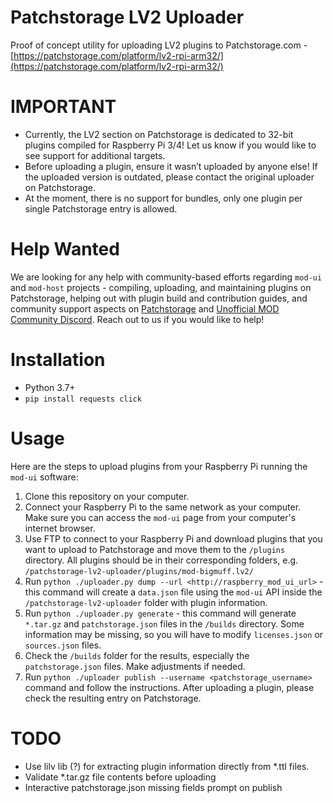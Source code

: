 # Patchstorage LV2 Uploader
Proof of concept utility for uploading LV2 plugins to Patchstorage.com - [https://patchstorage.com/platform/lv2-rpi-arm32/](https://patchstorage.com/platform/lv2-rpi-arm32/)

# IMPORTANT
- Currently, the LV2 section on Patchstorage is dedicated to 32-bit plugins compiled for Raspberry Pi 3/4! Let us know if you would like to see support for additional targets.
- Before uploading a plugin, ensure it wasn’t uploaded by anyone else! If the uploaded version is outdated, please contact the original uploader on Patchstorage.
- At the moment, there is no support for bundles, only one plugin per single Patchstorage entry is allowed.

# Help Wanted
We are looking for any help with community-based efforts regarding `mod-ui` and `mod-host` projects - compiling, uploading, and maintaining plugins on Patchstorage, helping out with plugin build and contribution guides, and community support aspects on [Patchstorage](https://patchstorage.com/platform/lv2-rpi-arm32/) and [Unofficial MOD Community Discord](https://discord.gg/YyRNPVG6ZS). Reach out to us if you would like to help!

# Installation
- Python 3.7+
- `pip install requests click`

# Usage
Here are the steps to upload plugins from your Raspberry Pi running the `mod-ui` software:

1. Clone this repository on your computer.
1. Connect your Raspberry Pi to the same network as your computer. Make sure you can access the `mod-ui` page from your computer's internet browser.
1. Use FTP to connect to your Raspberry Pi and download plugins that you want to upload to Patchstorage and move them to the `/plugins` directory. All plugins should be in their corresponding folders, e.g. `/patchstorage-lv2-uploader/plugins/mod-bigmuff.lv2/`
1. Run `python ./uploader.py dump --url <http://raspberry_mod_ui_url>` - this command will create a `data.json` file using the `mod-ui` API inside the `/patchstorage-lv2-uploader` folder with plugin information.
1. Run `python ./uploader.py generate` - this command will generate `*.tar.gz` and `patchstorage.json` files in the `/builds` directory. Some information may be missing, so you will have to modify `licenses.json` or `sources.json` files.
1. Check the `/builds` folder for the results, especially the `patchstorage.json` files. Make adjustments if needed.
1. Run `python ./uploader publish --username <patchstorage_username>` command and follow the instructions. After uploading a plugin, please check the resulting entry on Patchstorage.

# TODO
- Use lilv lib (?) for extracting plugin information directly from *.ttl files.
- Validate *.tar.gz file contents before uploading
- Interactive patchstorage.json missing fields prompt on publish